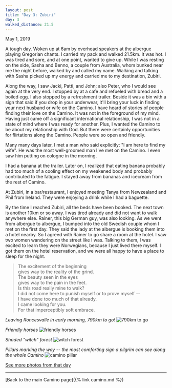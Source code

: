 ```yaml
---
layout: post
title: "Day 3: Zubiri"
day: 3
walked_distance: 21.5
---
```

May 1, 2019

A tough day. Woken up at 6am by overhead speakers at the albergue playing Gregorian chants. I carried my pack and walked 21.5km. It was hot. I was tired and sore, and at one point, wanted to give up. While I was resting on the side, Sasha and Benno, a couple from Australia, whom bunked near me the night before, walked by and called my name. Walking and talking with Sasha picked up my energy and carried me to my destination, Zubiri.

Along the way, I saw Jacki, Patti, and John; also Peter, who I would see again at the very end. I stopped by at a cafe and refueled with bread and a boiled egg. I also stopped by a refreshment trailer. Beside it was a bin with a sign that said if you drop in your underwear, it'll bring your luck in finding your next husband or wife on the Camino. I have heard of stories of people finding their love on the Camino. It was not in the foreground of my mind. Having just came off a significant international relationship, I was not in a state of mind where I was ready for another. Plus, I wanted the Camino to be about my relationship with God. But there were certainly opportunities for flirtations along the Camino. People were so open and friendly.

Many many days later, I met a man who said explicitly: "I am here to find my wife". He was the most well-groomed man I've met on the Camino. I even saw him putting on cologne in the morning.

I had a banana at the trailer. Later on, I realized that eating banana probably had too much of a cooling effect on my weakened body and probably contributed to the fatigue. I stayed away from bananas and icecream from the rest of Camino.

At Zubiri, in a bar/restaurant, I enjoyed meeting Tanya from Newzealand and Phil from Ireland. They were enjoying a drink while I had a baguette. 

By the time I reached Zubiri, all the beds have been booked. The next town is another 10km or so away. I was tired already and did not want to walk anywhere else. Rainer, this big German guy, was also looking. As we went from albergue to albergue, I bumped into the old Swedish couple whom I met on the first day. They said the lady at the albergue is booking them into a hotel nearby. So I agreed with Rainer to go share a room at the hotel. I saw two women wandering on the street like I was. Talking to them, I was excited to learn they were Norwegians, because I just lived there myself. I got them on the hotel reservation, and we were all happy to have a place to sleep for the night.

> The excitement of the beginning   
> gives way to the reality of the grind.  
> The beauty seen in the eyes  
> gives way to the pain in the feet.  
> Is this road really mine to walk?  
> I did not come here to punish myself or to prove myself --  
> I have done too much of that already.  
> I came looking for you.  
> For that imperceptibly soft embrace.  

*Leaving Roncesvalle in early morning, 790km to go!*
![790km to go](https://lh3.googleusercontent.com/825a5Et16KCDnaqI3ruNDcuLuvixLOM_zDlGduuhjIHaXDZUNuoiKwLffvPD0zCEiyTo96zGFyqCB7Bc3atstFo10Q6aFkZD5MbM9SN18xmeU8LfcELoJYplAtSSoTjwaUpMNMKzoVEdxIzZrm9aHwjWpJ8Yr-43WqkGuEPmovhmthlnErI4qWxxuLUFG0EBFJtQxuQv4XSEOlkNEG0dB8TR_7uFSb2mDx3zpy7rQHgLIwWK_A_A_WsiYZFb716paAqmYWOrK1ZXy28Gi15MLuPd2Tm6rlkpOx0ADNJrRfx2DI7EzK7GcmmXk8IxTE2EJ8BpKDxluoCIC1lQ7ROKYCwg9mYlOlgCgITaW4q2z6rOsrKe0JdV_tSCpkV8A74qdi6DnSaE_YTFJwmPh_xcf61fHM5gJRjMy7oczbA9ciljQpoMD6WnOdVIxnVhKAGxT6LqswQXrpt1RLgGJw3SWorvTHr-0xoa8Kl4AzVDeqjyZe4rShpzt5oQpOJNsDl2TN-tDQrMrqtQ80D8DymoZmcwtNb8eutroCCyrr9vzKq0I-DXyEZGZw_vzId_I-FOENfIxZfwX4ezHz3QisE7uF4zkSLlFp_tcdogDq9T1mNyVd-ZUv1DSOEAEknHTWI9fT4bjwjAZIPYXSLBKSrrs1L7_0sm7ZHcnFGeBh6Rhw52tFmoNy9tcyUw5Bt1W3jnwCqSKjppLT3dRVkvFj9uvJjGVszSgb43dsR-CQ_BibQAILtl90TPcg4=w1840-h1240-no)

*Friendly horses*
![friendly horses](https://lh3.googleusercontent.com/GHQ3_-otQZeOdnlPFc2bhxv5_C1km7sxJoTwhNU24Tw4WDGwCqm1-YLpe70k-3HBVQUaQzqQrz-sEEttwc8xXC8B8MJ3Mzqn85mVI8LCVvYji8cLbJoSiLX3EnLVxW45vl1kA1f2mowB7T9CzNP7m_KJArON4m7TNm60Zd_IcEkBtyg7hfJHgS1SMZ64zR3gx3dMZ9KqzBCh4y67qUhYjI9Ya3zC3vKhyHRVBRwgD0AuK9TZgjb0hNcmnKr4VFsCBqljjCeyZKPA_RYAJ54eJ5NMlztVR9BATBkpT-wiwnpU-XnvINhzgejLyweco2hKq86fkXDS-zw5I4YRiAKvqXPopsCpc8NgAsHNM-8yVcyj9t9v6m7SaZnPNS-9scdlp0Kl4zg-xTFspVryQAmHNYIIihByIX5G8zyTWhaXL5WIUnukXw8nNgRIhvXPNdjN-x283rOOfpGZHdd0daCO4XVT7SAG9zxW9m4QAGCX55FjiNLkeF_zxQgZHuV5Z792uWMsewI3Lm5gKYWZlccesH7t-gsEpGvBOkrQ-xnerGTHm7LdUA4Ei3h9_Vi_YhBFYKtFUw3RIURxNGGUmTpT9AQLP2QOvEjkEwBJkQqSUoHuecWJbLb4_sP5Fn25BoKH-NmsR-qPF2V37qYEiPadcs-DZgVpC0rNIo1e--Vukd8oMJ6KfR3s6LnKY5_FizzykgKTQpVswXdhrk7YZ-lnPSBVl6FMqe-BKqffweywq6okY0lqPiV8nKA=w1840-h1036-no)

*Shaded "witch" forest*
![witch forest](https://lh3.googleusercontent.com/s7rEwELAT8GwCwjlh__Uwuqt1RO7V4_RP15wDBBWZ1LKjqLyICvqPHYqOAccaUYrmq7Aq-n66OUQ-XW-FFfmADTGUT62sGPWyBpi60soPyLeyFPmbD0PhsxN5iAGAFJeUPaU46BuWGmC5lhEoPMxrMgW4rHhDWY0C3UOEF9jH5r0dIAWwWOxm4rmtAQFX6Zltl4dGFoam8dHg5iXOSUHbyvTchFpwWpX29NIg1KEQJiora3oSHDIH4p-hRwoLuwZCZ1JqbnWoMf_5Xmq0PUFTmaTBPuRCg1MEvs8qWWxCP3UEHCPY5a0WA1fO4dhh9aZgQCUC8qTDfIvTgk6zmp6znum7S3pIKLL9We-RyoKHYTjP3HufWYxc1Snx-Ku0nKO5vQtOUQY_rLaWJSwlw3ricXtrUK7wAz8jQVEWlvc3kaTnZ8HEYxIM4k9rb4RoT5cYtLtxLg6ddp1YhyT9NJA0TQKygE4L55WeL-H3FHWK6GdAfB2ts5ZFv7n_WF41O7kmWCQBRrG7sTzmAwrMlf_dDz3YUbtDr7k4FHpB92Wz1EbWPVrqnG1LmDhTuo0WG8OnuNubssHPgNQ7tKLiXtORSEElrBd-hFRRzrhJRVjH4Lk-iiKvRsVh6xiRtWPFLai43ayJlEEijuEV9mcRcalNTnG4cmlDWI6AI-_o4g-Jpcqg2UD3G3ykOoLp1g3i9QE_N2a_jnVkzLo5ytrdPei5CSTA7jXRY5AKTovEePKmhlIU4dpvYE7J6M=w1840-h1036-no)

*Pillars marking the way -- the most comforting sign a pilgrim can see along the whole Camino*
![camino pillar](https://lh3.googleusercontent.com/he28HPG8UMDH3CconL_LCuhmnQ5r1khi6GDFl2KA-rmS8NseoEheRuRC6JitbEcSFlS8Jombhl_3usbYc8nsYmYE9q-nlCdFG3MVpuL8p4Bx4e35_A8HdKbvOmFTUDoHGKNODqVZsYkAqIqHoAziglAKup4Gg9VG7SLGlwK5XJ0wUW-2eEN2G81MJ_E5hBwy4R18tJdEyxlFijtY0x4pORCl042jla5YG9FxqceI3rWCOFHG8r2wQkX9zrPaF15R-y2wz070OcmvXHXYaRfw6eMObG4O4VppACnZ-fSZMpgXv-_ygcmnCnWgkSv23eIrmXmvWCF3QsN0kFUcLl85mm7zlo55qCQxCJv_jEx9cVBKeWpTbCQ8IBMKEL_7NMoQTFXqzmhlRFQzHGcgjd42F_oZ6yq18gPlIBDg_OBHxuuRL0PXQshV62FpBjEQDe4bWkyltsx4YvEFHcVbgCX1aw-O9Fl9c9YbKTVH8u2sFr804Ehn9hts5P_HZ-Uw5NtOFccwr9T-UomT1EL93383vIshUdHtNWz5Ea7ZyOwn-Gv73gTLxOlE57CLUHb1bcLfM4Bx14OSiXmqeKPabOKQHVx-AG4BSBCWzk5A9fNCxiI_-DE7FfyPcHcAqpMb580eTl3zrc3q4DXa6n3gO8Fv_zG6UqDBBtT7KTuwNA00EOq0zZxrWVT5Yi2oUnnfSTvG5pZBM0tDC_0N5ApTp3t0xpc2IE8SoFtKnxj6rdJrL_WYddYNfhRVxNQ=w792-h1406-no)

[See more photos from that day](https://photos.app.goo.gl/uvhMg9kAWnsNpSXL6)

---

[Back to the main Camino page]({% link camino.md %})
